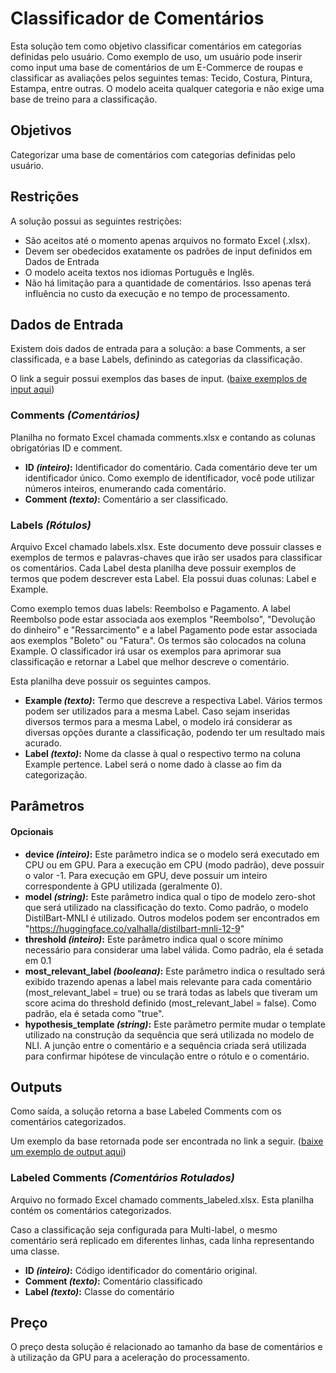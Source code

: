 # Classificador de Comentários
Esta solução tem como objetivo classificar comentários em categorias definidas pelo usuário. Como exemplo de uso, um usuário pode inserir como input uma base de comentários de um E-Commerce de roupas e classificar as avaliações pelos seguintes temas: Tecido, Costura, Pintura, Estampa, entre outras. O modelo aceita qualquer categoria e não exige uma base de treino para a classificação.

## Objetivos
Categorizar uma base de comentários com categorias definidas pelo usuário.

## Restrições
A solução possui as seguintes restrições:
- São aceitos até o momento apenas arquivos no formato Excel (.xlsx).
- Devem ser obedecidos exatamente os padrões de input definidos em Dados de Entrada
- O modelo aceita textos nos idiomas Português e Inglês.
- Não há limitação para a quantidade de comentários. Isso apenas terá influência no custo da execução e no tempo de processamento.

## Dados de Entrada
Existem dois dados de entrada para a solução: a base Comments, a ser classificada, e a base Labels, definindo as categorias da classificação.

O link a seguir possui exemplos das bases de input.
(<a href="doc/data_input.zip" download="data_input.zip">baixe exemplos de input aqui</a>)

### Comments *(Comentários)*
Planilha no formato Excel chamada comments.xlsx e contando as colunas obrigatórias ID e comment.

-	**ID *(inteiro)*:** Identificador do comentário. Cada comentário deve ter um identificador único. Como exemplo de identificador, você pode utilizar números inteiros, enumerando cada comentário.
-	**Comment *(texto)*:** Comentário a ser classificado.

### Labels *(Rótulos)*
Arquivo Excel chamado labels.xlsx. Este documento deve possuir classes e exemplos de termos e palavras-chaves que irão ser usados para classificar os comentários. Cada Label desta planilha deve possuir exemplos de termos que podem descrever esta Label. Ela possui duas colunas: Label e Example.

Como exemplo temos duas labels: Reembolso e Pagamento. A label Reembolso pode estar associada aos exemplos "Reembolso", "Devolução do dinheiro" e "Ressarcimento" e a label Pagamento pode estar associada aos exemplos "Boleto" ou "Fatura". Os termos são colocados na coluna Example. O classificador irá usar os exemplos para aprimorar sua classificação e retornar a Label que melhor descreve o comentário.

Esta planilha deve possuir os seguintes campos.
-	**Example *(texto)*:** Termo que descreve a respectiva Label. Vários termos podem ser utilizados para a mesma Label. Caso sejam inseridas diversos termos para a mesma Label, o modelo irá considerar as diversas opções durante a classificação, podendo ter um resultado mais acurado.
-	**Label *(texto)*:** Nome da classe à qual o respectivo termo na coluna Example pertence. Label será o nome dado à classe ao fim da categorização.

## Parâmetros

#### Opcionais
-	**device *(inteiro)*:** Este parâmetro indica se o modelo será executado em CPU ou em GPU. Para a execução em CPU (modo padrão), deve possuir o valor -1. Para execução em GPU, deve possuir um inteiro correspondente à GPU utilizada (geralmente 0).
-	**model *(string)*:** Este parâmetro indica qual o tipo de modelo zero-shot que será utilizado na classificação do texto. Como padrão, o modelo DistilBart-MNLI é utilizado. Outros modelos podem ser encontrados em "https://huggingface.co/valhalla/distilbart-mnli-12-9"
-	**threshold *(inteiro)*:** Este parâmetro indica qual o score mínimo necessário para considerar uma label válida. Como padrão, ela é setada em 0.1
-	**most_relevant_label *(booleana)*:** Este parâmetro indica o resultado será exibido trazendo apenas a label mais relevante para cada comentário (most_relevant_label = true) ou se trará todas as labels que tiveram um score acima do threshold definido (most_relevant_label = false). Como padrão, ela é setada como "true".
-	**hypothesis_template *(string)*:** Este parâmetro permite mudar o template utilizado na construção da sequência que será utilizada no modelo de NLI. A junção entre o comentário e a sequência criada será utilizada para confirmar hipótese de vinculação entre o rótulo e o comentário.

## Outputs
Como saída, a solução retorna a base Labeled Comments com os comentários categorizados. 

Um exemplo da base retornada pode ser encontrada no link a seguir.
(<a href="doc/comments_labeled.xlsx" download="comments_labeled.xlsx">baixe um exemplo de output aqui</a>)

### Labeled Comments *(Comentários Rotulados)*
Arquivo no formado Excel chamado comments_labeled.xlsx. Esta planilha contém os comentários categorizados.

Caso a classificação seja configurada para Multi-label, o mesmo comentário será replicado em diferentes linhas, cada linha representando uma classe.

-	**ID *(inteiro)*:** Código identificador do comentário original.
-	**Comment *(texto)*:** Comentário classificado
-   **Label *(texto)*:** Classe do comentário 

## Preço
O preço desta solução é relacionado ao tamanho da base de comentários e à utilização da GPU para a aceleração do processamento.
